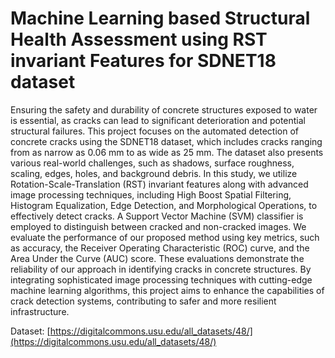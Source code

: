 # Machine Learning based Structural Health Assessment using RST invariant Features for SDNET18 dataset

Ensuring the safety and durability of concrete structures exposed to water is essential, as cracks can lead to significant deterioration and potential structural failures. This project focuses on the automated detection of concrete cracks using the SDNET18 dataset, which includes cracks ranging from as narrow as 0.06 mm to as wide as 25 mm. The dataset also presents various real-world challenges, such as shadows, surface roughness, scaling, edges, holes, and background debris. In this study, we utilize Rotation-Scale-Translation (RST) invariant features along with advanced image processing techniques, including High Boost Spatial Filtering, Histogram Equalization, Edge Detection, and Morphological Operations, to effectively detect cracks. A Support Vector Machine (SVM) classifier is employed to distinguish between cracked and non-cracked images. We evaluate the performance of our proposed method using key metrics, such as accuracy, the Receiver Operating Characteristic (ROC) curve, and the Area Under the Curve (AUC) score. These evaluations demonstrate the reliability of our approach in identifying cracks in concrete structures. By integrating sophisticated image processing techniques with cutting-edge machine learning algorithms, this project aims to enhance the capabilities of crack detection systems, contributing to safer and more resilient infrastructure.

Dataset: [https://digitalcommons.usu.edu/all_datasets/48/](https://digitalcommons.usu.edu/all_datasets/48/)
